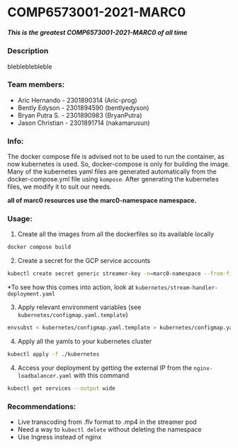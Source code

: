 # COMP6573001-2021-MARC0
##### This is the greatest COMP6573001-2021-MARC0 of all time

### Description
blebleblebleble

### Team members:
- Aric Hernando - 2301890314 (Aric-prog)
- Bently Edyson - 2301894590 (bentlyedyson)
- Bryan Putra S. - 2301890983 (BryanPutra)
- Jason Christian - 2301891714 (nakamarusun)

### Info:
The docker compose file is advised not to be used to run the container, as now kubernetes is used.
So, docker-compose is only for building the image. Many of the kubernetes yaml
files are generated automatically from the docker-compose.yml file using
`kompose`. After generating the kubernetes files, we modify it to suit our
needs.

**all of marc0 resources use the marc0-namespace namespace.**

### Usage:
1. Create all the images from all the dockerfiles so its available locally
```bash
docker compose build
```

2. Create a secret for the GCP service accounts
```bash
kubectl create secret generic streamer-key -n=marc0-namespace --from-file=stream-key.json=<PATH-TO-SERVICE-ACCOUNT-KEY-IN-PC>.json
```
*To see how this comes into action, look at `kubernetes/stream-handler-deployment.yaml`

3. Apply relevant environment variables (see `kubernetes/configmap.yaml.template`)
```bash
envsubst < kubernetes/configmap.yaml.template > kubernetes/configmap.yaml
```

4. Apply all the yamls to your kubernetes cluster
```bash
kubectl apply -f ./kubernetes
```

4. Access your deployment by getting the external IP from the `nginx-loadbalancer.yaml` with this command
```bash
kubectl get services --output wide
```

### Recommendations:
- Live transcoding from .flv format to .mp4 in the streamer pod
- Need a way to `kubectl delete` without deleting the namespace
- Use Ingress instead of nginx